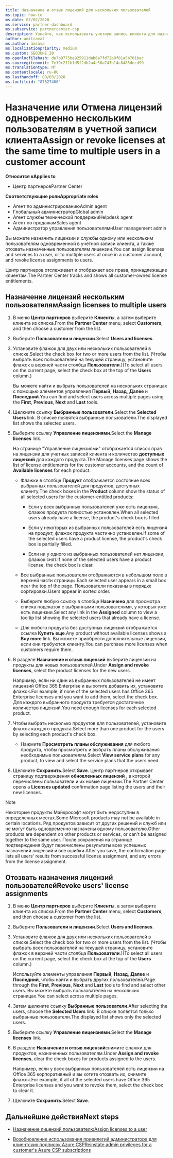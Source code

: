 ```yaml
---
title: Назначение и отзыв лицензий для нескольких пользователей
ms.topic: how-to
ms.date: 07/02/2020
ms.service: partner-dashboard
ms.subservice: partnercenter-csp
description: Узнайте, как использовать учетную запись клиента для назначения или отзыва лицензий и служб одному пользователю или нескольким пользователям одновременно.
author: amitravat
ms.author: amrava
ms.localizationpriority: medium
ms.custom: SEOJUNE.20
ms.openlocfilehash: de7b9775be925911dab6a7fd72b8f81a5b701bec
ms.sourcegitcommit: 7e19c211b1d5f2db2a4c56a743b14c8485decd99
ms.translationtype: MT
ms.contentlocale: ru-RU
ms.lasthandoff: 08/03/2020
ms.locfileid: "87527400"
---
```

# <a name="assign-or-revoke-licenses-at-the-same-time-to-multiple-users-in-a-customer-account"></a><span data-ttu-id="f2666-103">Назначение или Отмена лицензий одновременно нескольким пользователям в учетной записи клиента</span><span class="sxs-lookup"><span data-stu-id="f2666-103">Assign or revoke licenses at the same time to multiple users in a customer account</span></span>

<span data-ttu-id="f2666-104">**Относится к**</span><span class="sxs-lookup"><span data-stu-id="f2666-104">**Applies to**</span></span>

- <span data-ttu-id="f2666-105">Центр партнеров</span><span class="sxs-lookup"><span data-stu-id="f2666-105">Partner Center</span></span>

<span data-ttu-id="f2666-106">**Соответствующие роли**</span><span class="sxs-lookup"><span data-stu-id="f2666-106">**Appropriate roles**</span></span>

- <span data-ttu-id="f2666-107">Агент по администрированию</span><span class="sxs-lookup"><span data-stu-id="f2666-107">Admin agent</span></span>
- <span data-ttu-id="f2666-108">Глобальный администратор</span><span class="sxs-lookup"><span data-stu-id="f2666-108">Global admin</span></span>
- <span data-ttu-id="f2666-109">Агент службы технической поддержки</span><span class="sxs-lookup"><span data-stu-id="f2666-109">Helpdesk agent</span></span>
- <span data-ttu-id="f2666-110">Агент по продажам</span><span class="sxs-lookup"><span data-stu-id="f2666-110">Sales agent</span></span>
- <span data-ttu-id="f2666-111">Администратор управления пользователями</span><span class="sxs-lookup"><span data-stu-id="f2666-111">User management admin</span></span>

<span data-ttu-id="f2666-112">Вы можете назначить лицензии и службы одному или нескольким пользователям одновременной в учетной записи клиента, а также отозвать назначенные пользователям лицензии.</span><span class="sxs-lookup"><span data-stu-id="f2666-112">You can assign licenses and services to a user, or to multiple users at once in a customer account, and revoke license assignments to users.</span></span>

<span data-ttu-id="f2666-113">Центр партнеров отслеживает и отображает все права, принадлежащие клиентам.</span><span class="sxs-lookup"><span data-stu-id="f2666-113">The Partner Center tracks and shows all customer-owned license entitlements.</span></span>

## <a name="assign-licenses-to-multiple-users"></a><span data-ttu-id="f2666-114">Назначение лицензий нескольким пользователям</span><span class="sxs-lookup"><span data-stu-id="f2666-114">Assign licenses to multiple users</span></span>

1. <span data-ttu-id="f2666-115">В меню **Центр партнеров** выберите **Клиенты**, а затем выберите клиента из списка.</span><span class="sxs-lookup"><span data-stu-id="f2666-115">From the **Partner Center** menu, select **Customers**, and then choose a customer from the list.</span></span>

2. <span data-ttu-id="f2666-116">Выберите **Пользователи и лицензии**.</span><span class="sxs-lookup"><span data-stu-id="f2666-116">Select **Users and licenses**.</span></span>

3. <span data-ttu-id="f2666-117">Установите флажок для двух или нескольких пользователей в списке.</span><span class="sxs-lookup"><span data-stu-id="f2666-117">Select the check box for two or more users from the list.</span></span> <span data-ttu-id="f2666-118">(Чтобы выбрать всех пользователей на текущей страницу, установите флажок в верхней части столбца **Пользователи**.)</span><span class="sxs-lookup"><span data-stu-id="f2666-118">(To select all users on the current page, select the check box at the top of the **Users** column.)</span></span>

    <span data-ttu-id="f2666-119">Вы можете найти и выбрать пользователей на нескольких страницах с помощью элементов управления **Первый**, **Назад**, **Далее** и **Последний**.</span><span class="sxs-lookup"><span data-stu-id="f2666-119">You can find and select users across multiple pages using the **First**, **Previous**, **Next** and **Last** tools.</span></span>

4. <span data-ttu-id="f2666-120">Щелкните ссылку **Выбранные пользователи**.</span><span class="sxs-lookup"><span data-stu-id="f2666-120">Select the **Selected Users** link.</span></span> <span data-ttu-id="f2666-121">В списке появятся выбранные пользователи.</span><span class="sxs-lookup"><span data-stu-id="f2666-121">The displayed list shows the selected users.</span></span>

5. <span data-ttu-id="f2666-122">Выберите ссылку **Управление лицензиями**.</span><span class="sxs-lookup"><span data-stu-id="f2666-122">Select the **Manage licenses** link.</span></span>

    <span data-ttu-id="f2666-123">На странице "Управление лицензиями" отображается список прав на лицензии для учетных записей клиента и количество **доступных лицензий** для каждого продукта.</span><span class="sxs-lookup"><span data-stu-id="f2666-123">The Manage licenses page shows the list of license entitlements for the customer accounts, and the count of **Available licenses** for each product.</span></span>

    - <span data-ttu-id="f2666-124">Флажки в столбце **Продукт** отображается состояние всех выбранных пользователей для продуктов, доступных клиенту.</span><span class="sxs-lookup"><span data-stu-id="f2666-124">The check boxes in the **Product** column show the status of all selected users for the customer-entitled products:</span></span>

       - <span data-ttu-id="f2666-125">Если у всех выбранных пользователей уже есть лицензия, флажок продукта полностью установлен.</span><span class="sxs-lookup"><span data-stu-id="f2666-125">When all selected users already have a license, the product's check box is filled.</span></span>

       - <span data-ttu-id="f2666-126">Если у некоторых из выбранных пользователей есть лицензия на продукт, флажок продукта частично установлен.</span><span class="sxs-lookup"><span data-stu-id="f2666-126">If some of the selected users have a product license, the product's check box is partially filled.</span></span>

       - <span data-ttu-id="f2666-127">Если ни у одного из выбранных пользователей нет лицензии, флажок снят.</span><span class="sxs-lookup"><span data-stu-id="f2666-127">If none of the selected users have a product license, the check box is clear.</span></span>

    - <span data-ttu-id="f2666-128">Все выбранные пользователи отображаются в небольшом поле в верхней части страницы.</span><span class="sxs-lookup"><span data-stu-id="f2666-128">Each selected user appears in a small box near the top of the page.</span></span> <span data-ttu-id="f2666-129">Пользователи показаны в порядке сортировки.</span><span class="sxs-lookup"><span data-stu-id="f2666-129">Users appear in sorted order.</span></span>

    - <span data-ttu-id="f2666-130">Выберите любую ссылку в столбце **Назначено** для просмотра списка подсказок с выбранными пользователями, у которых уже есть лицензии.</span><span class="sxs-lookup"><span data-stu-id="f2666-130">Select any link in the **Assigned** column to view a tooltip list showing the selected users that already have a license.</span></span>

    - <span data-ttu-id="f2666-131">Для любого продукта без доступных лицензий отображается ссылка **Купить еще**.</span><span class="sxs-lookup"><span data-stu-id="f2666-131">Any product without available licenses shows a **Buy more** link.</span></span> <span data-ttu-id="f2666-132">Вы можете приобрести дополнительные лицензии, если они требуются клиенту.</span><span class="sxs-lookup"><span data-stu-id="f2666-132">You can purchase more licenses when customers require them.</span></span>

6. <span data-ttu-id="f2666-133">В разделе **Назначение и отзыв лицензий** выберите лицензии на продукты для новых пользователей.</span><span class="sxs-lookup"><span data-stu-id="f2666-133">Under **Assign and revoke licenses**, select the product licenses for the new users.</span></span> 

   <span data-ttu-id="f2666-134">Например, если ни один из выбранных пользователей не имеет лицензий Office 365 Enterprise и вы хотите добавить их, установите флажок.</span><span class="sxs-lookup"><span data-stu-id="f2666-134">For example, if none of the selected users has Office 365 Enterprise licenses and you want to add them, select the check box.</span></span> <span data-ttu-id="f2666-135">Для каждого выбранного продукта требуется достаточное количество лицензий.</span><span class="sxs-lookup"><span data-stu-id="f2666-135">You need enough licenses for each selected product.</span></span>

7. <span data-ttu-id="f2666-136">Чтобы выбрать несколько продуктов для пользователей, установите флажок каждого продукта.</span><span class="sxs-lookup"><span data-stu-id="f2666-136">Select more than one product for the users by selecting each product's check box.</span></span>
    -   <span data-ttu-id="f2666-137">Нажмите **Просмотреть планы обслуживания** для любого продукта, чтобы просмотреть и выбрать планы обслуживания необходимые пользователям.</span><span class="sxs-lookup"><span data-stu-id="f2666-137">Select **View service plans** for any product, to view and select the service plans that the users need.</span></span>

8. <span data-ttu-id="f2666-138">Щелкните **Сохранить**.</span><span class="sxs-lookup"><span data-stu-id="f2666-138">Select **Save**.</span></span> <span data-ttu-id="f2666-139">Центр партнеров открывает страницу подтверждения **обновленных лицензий** , в которой перечислены пользователи и их новые лицензии.</span><span class="sxs-lookup"><span data-stu-id="f2666-139">The Partner Center opens a **Licenses updated** confirmation page listing the users and their new licenses.</span></span>

>[!NOTE]
><span data-ttu-id="f2666-140">Некоторые продукты Майкрософт могут быть недоступны в определенных местах.</span><span class="sxs-lookup"><span data-stu-id="f2666-140">Some Microsoft products may not be available in certain locations.</span></span> <span data-ttu-id="f2666-141">Ряд продуктов зависит от других решений и служб или не могут быть одновременно назначены одному пользователю.</span><span class="sxs-lookup"><span data-stu-id="f2666-141">Other products are dependent on other products or services, or can't be assigned together to the same user.</span></span> <span data-ttu-id="f2666-142">После сохранения на странице подтверждения будут перечислены результаты всех успешных назначений лицензий и все ошибки.</span><span class="sxs-lookup"><span data-stu-id="f2666-142">After you save, the confirmation page lists all users' results from successful license assignment, and any errors from the license assignment.</span></span>

## <a name="revoke-users-license-assignments"></a><span data-ttu-id="f2666-143">Отозвать назначения лицензий пользователей</span><span class="sxs-lookup"><span data-stu-id="f2666-143">Revoke users' license assignments</span></span>

1. <span data-ttu-id="f2666-144">В меню **Центр партнеров** выберите **Клиенты**, а затем выберите клиента из списка.</span><span class="sxs-lookup"><span data-stu-id="f2666-144">From the **Partner Center** menu, select **Customers**, and then choose a customer from the list.</span></span>

2. <span data-ttu-id="f2666-145">Выберите **Пользователи и лицензии**.</span><span class="sxs-lookup"><span data-stu-id="f2666-145">Select **Users and licenses**.</span></span>

3. <span data-ttu-id="f2666-146">Установите флажок для двух или нескольких пользователей в списке.</span><span class="sxs-lookup"><span data-stu-id="f2666-146">Select the check box for two or more users from the list.</span></span> <span data-ttu-id="f2666-147">(Чтобы выбрать всех пользователей на текущей страницу, установите флажок в верхней части столбца **Пользователи**.)</span><span class="sxs-lookup"><span data-stu-id="f2666-147">(To select all users on the current page, select the check box at the top of the **Users** column.)</span></span>

    <span data-ttu-id="f2666-148">Используйте элементы управления **Первый**, **Назад**, **Далее** и **Последний**, чтобы найти и выбрать других пользователей.</span><span class="sxs-lookup"><span data-stu-id="f2666-148">Page through the **First**, **Previous**, **Next** and **Last** tools to find and select other users.</span></span> <span data-ttu-id="f2666-149">Вы можете выбрать пользователей на нескольких страницах.</span><span class="sxs-lookup"><span data-stu-id="f2666-149">You can select across multiple pages.</span></span>

4. <span data-ttu-id="f2666-150">Затем щелкните ссылку **Выбранные пользователи**.</span><span class="sxs-lookup"><span data-stu-id="f2666-150">After selecting the users, choose the **Selected Users** link.</span></span> <span data-ttu-id="f2666-151">В списке появятся только выбранные пользователи.</span><span class="sxs-lookup"><span data-stu-id="f2666-151">The displayed list shows only the selected users.</span></span>

5. <span data-ttu-id="f2666-152">Выберите ссылку **Управление лицензиями**.</span><span class="sxs-lookup"><span data-stu-id="f2666-152">Select the **Manage licenses** link.</span></span>

6. <span data-ttu-id="f2666-153">В разделе **Назначение и отзыв лицензий**снимите флажки для продуктов, назначенных пользователям.</span><span class="sxs-lookup"><span data-stu-id="f2666-153">Under **Assign and revoke licenses**, clear the check boxes for products assigned to the users.</span></span>

   <span data-ttu-id="f2666-154">Например, если у всех выбранных пользователей есть лицензии на Office 365 корпоративный и вы хотите отозвать их, снимите флажок.</span><span class="sxs-lookup"><span data-stu-id="f2666-154">For example, if all of the selected users have Office 365 Enterprise licenses and you want to revoke them, select the check box to clear it.</span></span>

7. <span data-ttu-id="f2666-155">Щелкните **Сохранить**.</span><span class="sxs-lookup"><span data-stu-id="f2666-155">Select **Save**.</span></span>

## <a name="next-steps"></a><span data-ttu-id="f2666-156">Дальнейшие действия</span><span class="sxs-lookup"><span data-stu-id="f2666-156">Next steps</span></span>

- [<span data-ttu-id="f2666-157">Назначение лицензий пользователю</span><span class="sxs-lookup"><span data-stu-id="f2666-157">Assign licenses to a user</span></span>](assign-licenses-to-users.md)

- [<span data-ttu-id="f2666-158">Возобновление использования привилегий администратора для клиентских подписок Azure CSP</span><span class="sxs-lookup"><span data-stu-id="f2666-158">Reinstate admin privileges for a customer's Azure CSP subscriptions</span></span>](revoke-reinstate-csp.md)